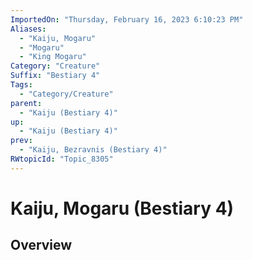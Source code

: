 ```yaml
---
ImportedOn: "Thursday, February 16, 2023 6:10:23 PM"
Aliases:
  - "Kaiju, Mogaru"
  - "Mogaru"
  - "King Mogaru"
Category: "Creature"
Suffix: "Bestiary 4"
Tags:
  - "Category/Creature"
parent:
  - "Kaiju (Bestiary 4)"
up:
  - "Kaiju (Bestiary 4)"
prev:
  - "Kaiju, Bezravnis (Bestiary 4)"
RWtopicId: "Topic_8305"
---
```

# Kaiju, Mogaru (Bestiary 4)
## Overview
